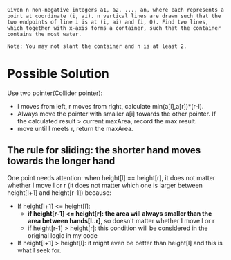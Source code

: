 	Given n non-negative integers a1, a2, ..., an, where each represents a point at coordinate (i, ai). n vertical lines are drawn such that the two endpoints of line i is at (i, ai) and (i, 0). Find two lines, which together with x-axis forms a container, such that the container contains the most water.

	Note: You may not slant the container and n is at least 2.

# Possible Solution

Use two pointer(Collider pointer):
+ l moves from left, r moves from right, calculate min(a[l],a[r])*(r-l).
+ Always move the pointer with smaller a[i] towards the other pointer. If the calculated result > current maxArea, record the max result.
+ move until l meets r, return the maxArea.

## The rule for sliding: the shorter hand moves towards the longer hand

One point needs attention: when height[l] == height[r], it does not matter whether I move l or r (it does not matter which one is larger between height[l+1] and height[r-1]) because:
+ If height[l+1] <= height[l]: 
	+ **if height[r-1] <= height[r]: the area will always smaller than the area between hands[l..r]**, so doesn't matter whether I move l or r
	+ if height[r-1] > height[r]: this condition will be considered in the original logic in my code
+ If height[l+1] > height[l]: it might even be better than height[l] and this is what I seek for.
